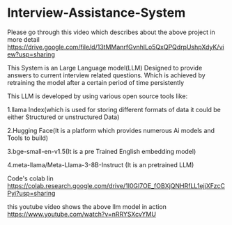 # Interview-Assistance-System

Please go through this video which describes about the above project in more detail https://drive.google.com/file/d/13tMManrfGvnhlLo5QxQPQdrpUshpXdyK/view?usp=sharing

This System is an Large Language model(LLM) Designed to provide answers to current interview related questions.
 Which is achieved by retraining the model after a certain period of time persistently

This LLM is developed by using various open source tools like:

1.llama Index(which is used for storing different formats of data it could be either Structured or unstructured Data)

2.Hugging Face(It is a platform which provides numerous Ai models and Tools to build)

3.bge-small-en-v1.5(It is a pre Trained English embedding model)

4.meta-llama/Meta-Llama-3-8B-Instruct (It is an pretrained LLM)
 
Code's colab lin https://colab.research.google.com/drive/1I0Gl7OE_fOBXjQNHRfLL1ejjXFzcCPyi?usp=sharing

this youtube video shows the above llm model in action
https://www.youtube.com/watch?v=nRRYSXcvYMU

